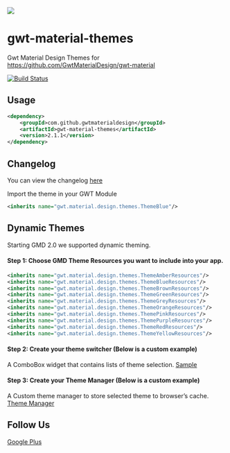 <img src="http://i.imgur.com/jxTSZ3K.png" />

# gwt-material-themes 

Gwt Material Design Themes for https://github.com/GwtMaterialDesign/gwt-material <br>

[![Build Status](https://travis-ci.org/GwtMaterialDesign/gwt-material-themes.svg?branch=master)](https://travis-ci.org/GwtMaterialDesign/gwt-material-themes)


## Usage
```xml
<dependency>
    <groupId>com.github.gwtmaterialdesign</groupId>
    <artifactId>gwt-material-themes</artifactId>
    <version>2.1.1</version>
</dependency>
```

## Changelog
You can view the changelog [here](https://github.com/GwtMaterialDesign/gwt-material-themes/wiki/Changelog)

Import the theme in your GWT Module
```xml
<inherits name="gwt.material.design.themes.ThemeBlue"/>
```
## Dynamic Themes
Starting GMD 2.0 we supported dynamic theming.
#### Step 1: Choose GMD Theme Resources you want to include into your app.
```xml
<inherits name="gwt.material.design.themes.ThemeAmberResources"/>
<inherits name="gwt.material.design.themes.ThemeBlueResources"/>
<inherits name="gwt.material.design.themes.ThemeBrownResources"/>
<inherits name="gwt.material.design.themes.ThemeGreenResources"/>
<inherits name="gwt.material.design.themes.ThemeGreyResources"/>
<inherits name="gwt.material.design.themes.ThemeOrangeResources"/>
<inherits name="gwt.material.design.themes.ThemePinkResources"/>
<inherits name="gwt.material.design.themes.ThemePurpleResources"/>
<inherits name="gwt.material.design.themes.ThemeRedResources"/>
<inherits name="gwt.material.design.themes.ThemeYellowResources"/>
```
#### Step 2: Create your theme switcher (Below is a custom example)
A ComboBox widget that contains lists of theme selection.
[Sample](https://github.com/GwtMaterialDesign/gwt-material-demo/blob/release_2.0/src/main/java/gwt/material/design/demo/client/application/menu/MenuView.java#L74)

#### Step 3: Create your Theme Manager (Below is a custom example)
A Custom theme manager to store selected theme to browser’s cache.
[Theme Manager](https://github.com/GwtMaterialDesign/gwt-material-demo/blob/release_2.0/src/main/java/gwt/material/design/demo/client/ThemeManager.java)


## Follow Us
<a href="https://plus.google.com/u/0/communities/108005250093449814286"> Google Plus</a>
